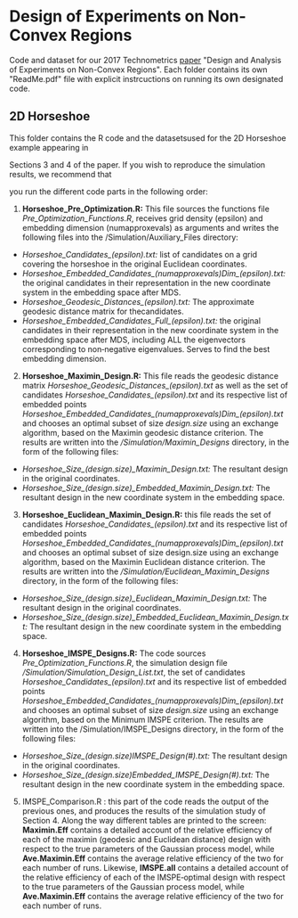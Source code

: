 # Design of Experiments on Non-Convex Regions
Code and dataset for our 2017 Technometrics [paper](https://drive.google.com/file/d/1UKfKGxTT_hBuesyVI3cJORo3OEzXwMxa/view?usp=drive_link) "Design and Analysis of Experiments on Non-Convex Regions". Each folder contains its own "ReadMe.pdf" file with explicit instrcuctions on running its own designated code.

## 2D Horseshoe
This folder contains the R code and the datasetsused for the 2D Horseshoe example appearing in

Sections 3 and 4 of the paper. If you wish to reproduce the simulation results, we recommend that

you run the different code parts in the following order:

1. **Horseshoe_Pre_Optimization.R:** This file sources the functions file *Pre_Optimization_Functions.R*, receives grid density (epsilon) and embedding dimension (numapproxevals) as arguments and writes the following files into the /Simulation/Auxiliary_Files directory:

 - *Horseshoe_Candidates_(epsilon).txt:* list of candidates on a grid covering the horseshoe in the original Euclidean coordinates.
 - *Horseshoe_Embedded_Candidates_(numapproxevals)Dim_(epsilon).txt:* the original candidates in their representation in the new coordinate system in the embedding space after MDS.
 - *Horseshoe_Geodesic_Distances_(epsilon).txt:* The approximate geodesic distance matrix for thecandidates.
 - *Horseshoe_Embedded_Candidates_Full_(epsilon).txt:* the original candidates in their representation in the new coordinate system in the embedding space after MDS, including ALL the eigenvectors corresponding to non­‐negative eigenvalues. Serves to find the best embedding dimension.
   
2. **Horseshoe_Maximin_Design.R:** This file reads the geodesic distance matrix *Horseshoe_Geodesic_Distances_(epsilon).txt* as well as the set of candidates *Horseshoe_Candidates_(epsilon).txt* and its respective list of embedded points *Horseshoe_Embedded_Candidates_(numapproxevals)Dim_(epsilon).txt* and chooses an optimal subset of size *design.size* using an exchange algorithm, based on the Maximin geodesic distance criterion. The results are written into the */Simulation/Maximin_Designs* directory, in the form of the following files:

 - *Horseshoe_Size_(design.size)_Maximin_Design.txt:* The resultant design in the original coordinates.
 - *Horseshoe_Size_(design.size)_Embedded_Maximin_Design.txt:* The resultant design in the new coordinate system in the embedding space.

3. ­**Horseshoe_Euclidean_Maximin_Design.R:** this file reads the set of candidates *Horseshoe_Candidates_(epsilon).txt* and its respective list of embedded points *Horseshoe_Embedded_Candidates_(numapproxevals)Dim_(epsilon).txt* and chooses an optimal subset of size design.size using an exchange algorithm, based on the Maximin Euclidean distance criterion. The results are written into the */Simulation/Euclidean_Maximin_Designs* directory, in the form of the following files:

 - *Horseshoe_Size_(design.size)_Euclidean_Maximin_Design.txt:* The resultant design in the original coordinates.
 - *Horseshoe_Size_(design.size)_Embedded_Euclidean_Maximin_Design.txt:* The resultant design in the new coordinate system in the embedding space.

4. ­**Horseshoe_IMSPE_Designs.R:** The code sources *Pre_Optimization_Functions.R*, the simulation design file */Simulation/Simulation_Design_List.txt*, the set of candidates *Horseshoe_Candidates_(epsilon).txt* and its respective list of embedded points *Horseshoe_Embedded_Candidates_(numapproxevals)Dim_(epsilon).txt* and chooses an optimal subset of size *design.size* using an exchange algorithm, based on the Minimum IMSPE criterion. The results are written into the /Simulation/IMSPE_Designs directory, in the form of the following files:

 - *Horseshoe_Size_(design.size)_IMSPE_Design_(#).txt:* The resultant design in the original coordinates.
 - *Horseshoe_Size_(design.size)_Embedded_IMSPE_Design_(#).txt:* The resultant design in the new coordinate system in the embedding space.

5. ­IMSPE_Comparison.R : this part of the code reads the output of the previous ones, and produces the results of the simulation study of Section 4. Along the way different tables are printed to the screen: **Maximin.Eff** contains a detailed account of the relative efficiency of each of the maximin (geodesic and Euclidean distance) design with respect to the true parameters of the Gaussian process model, while **Ave.Maximin.Eff** contains the average relative efficiency of the two for each number of runs. Likewise, **IMSPE.all** contains a detailed account of the relative efficiency of each of the IMSPE­‐optimal design with respect to the true parameters of the Gaussian process model, while **Ave.Maximin.Eff** contains the average relative efficiency of the two for each number of runs.

